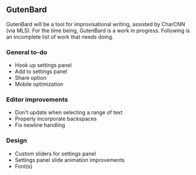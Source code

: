 ## GutenBard

GutenBard will be a tool for improvisational writing, assisted by CharCNN (via ML5). For the time being, GutenBard is a work in progress. Following is an incomplete list of work that needs doing.

### General to-do
* Hook up settings panel
* Add to settings panel
* Share option
* Mobile optimization

### Editor improvements
* Don't update when selecting a range of text
* Properly incorporate backspaces
* Fix newline handling

### Design
* Custom sliders for settings panel
* Settings panel slide animation improvements
* Font(s)